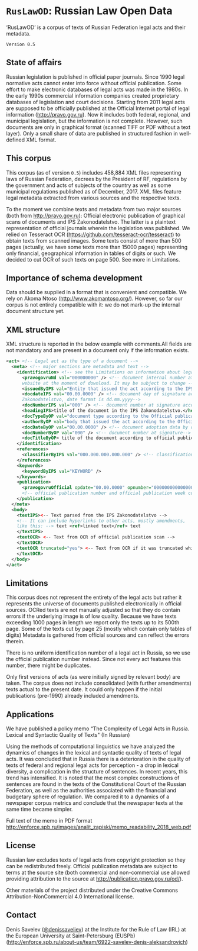 # `RusLawOD`: Russian Law Open Data
‘RusLawOD’ is a corpus of texts of Russian Federation legal acts and their metadata.

`Version 0.5`

## State of affairs
Russian legislation is published in official paper journals. Since 1990 legal normative acts cannot enter into force without official publication. Some effort to make electronic databases of legal acts was made in the 1980s.  In the early 1990s commercial information companies created proprietary databases of legislation and court decisions. Starting from 2011 legal acts are supposed to be officially published at the Official Internet portal of legal information (http://pravo.gov.ru). Now it includes both federal, regional, and municipal legislation, but the information is not complete. However, such documents are only in graphical format (scanned TIFF or PDF without a text layer). Only a small share of data are published in structured fashion in well-defined XML format.

## This corpus
This corpus (as of version `0.5`) includes 458,884 XML files representing laws of Russian Federation, decrees by the President of RF, regulations by the government and acts of subjects of the country as well as some municipal regulations published as of December, 2017. XML files feature legal metadata extracted from various sources and the respective texts.

To the moment we combine texts and metadata from two major sources (both from http://pravo.gov.ru): Official electronic publication of graphical scans of documents and IPS Zakonodatelstvo. The latter is a plaintext representation of official journals wherein the legislation was published.
 We relied on Tesseract OCR (https://github.com/tesseract-ocr/tesseract) to obtain texts from scanned images. Some texts consist of more than 500 pages (actually, we have some texts more than 15000 pages) representing only financial, geographical information in tables of digits or such. We decided to cut OCR of such texts on page 500. See more in Limitations. 

## Importance of schema development
Data should be supplied in a format that is convenient and compatible. We rely on Akoma Ntoso (http://www.akomantoso.org/). However, so far our corpus is not entirely compatible with it: we do not mark-up the internal document structure yet.

## XML structure
XML structure is reported in the below example with comments.All fields are not mandatory and are present in a document only if the information exists.

```xml
<act> <!-- Legal act as the type of a document -->
  <meta> <!-- major sections are metadata and text -->
    <identification> <!-- see the Limitations on information about legal act identification in Russia -->
      <pravogovruNd val="000000000" /> <!-- document internal number at the IPS Zakonodatelstvo 
      website at the moment of download. It may be subject to change -->
      <issuedByIPS val="Entity that issued the act according to the IPS Zakonodatelstvo" />
      <docdateIPS val="00.00.0000" /> <!-- document day of signature according to the IPS 
      Zakonodatelstvo, date format is dd.mm.yyyy-->
      <docNumberIPS val="000" /> <!-- document number at signature according to the IPS Zakonodatelstvo -->
      <headingIPS>title of the document in the IPS Zakonodatelstvo.</headingIPS> 
      <docTypeByOP val="document type according to the Official publication website" /> 
      <authorByOP val="body that issued the act according to the Official publication website" /> 
      <docDateByOP val="00.00.0000" /> <!-- document adoption data by official publication site date format dd.mm.yyyy-->
      <docNumberByOP val="000" /> <!-- document number at signature-->
      <docTitleByOP> title of the document according to official publication site </docTitleByOp> 
    </identification>
    <references>
      <classifierByIPS val="000.000.000.000.000" /> <!-- classification code according to the IPS Zakonodatelstvo -->
    </references>
    <keywords>
      <keywordByIPS val="KEYWORD" /> 
    </keywords>
    <publication>
      <pravogovruOfficial opdate="00.00.0000" opnumber="0000000000000000" opweekcode="0000000000000" /> 
      <!-- official publication number and official publication week code date format dd.mm.yyyy-->
    </publication>
  </meta>
  <body>
    <textIPS><-- Text parsed from the IPS Zakonodatelstvo --> 
    <!-- It can include hyperlinks to other acts, mostly amendments,
    like this: --> text <ref>linked text</ref> text 
    </textIPS>
    <textOCR> <-- Text from OCR of official publication scan -->
    </textOCR> 
    <textOCR truncated="yes"> <-- Text from OCR if it was truncated while OCR -->
    </textOCR> 
  </body>
</act>
```

## Limitations
This corpus does not represent the entirety of the legal acts but rather it represents the universe of documents published electronically in official sources. OCRed texts are not manually adjusted so that they do contain errors if the underlying image is of low quality. Because we have texts exceeding 1000 pages in length we report only the texts up to its 500th page. Some of the texts cut by page 25 (mostly which contain only tables of digits) Metadata is gathered from official sources and can reflect the errors therein.

There is no uniform identification number of a legal act in Russia, so we use the official publication number instead. Since not every act features this number, there might be duplicates.

Only first versions of acts (as were initially signed by relevant body) are taken. The corpus does not include consolidated (with further amendments) texts actual to the present date. It could only happen if the initial publications (pre-1990) already included amendments.

## Applications
We have published a policy memo “The Complexity of Legal Acts in Russia. Lexical and Syntactic Quality of Texts" (In Russian)

Using the methods of computational linguistics we have analyzed the dynamics of changes in the lexical and syntactic quality of texts of legal acts. It was concluded that in Russia there is a deterioration in the quality of texts of federal and regional legal acts for perception - a drop in lexical diversity, a complication in the structure of sentences. In recent years, this trend has intensified. It is noted that the most complex constructions of sentences are found in the texts of the Constitutional Court of the Russian Federation, as well as the authorities associated with the financial and budgetary sphere of regulation. We compared it to a dynamics of a newspaper corpus metrics and conclude that the newspaper texts at the same time became simpler.
 
Full text of the memo in PDF format http://enforce.spb.ru/images/analit_zapiski/memo_readability_2018_web.pdf

## License
Russian law excludes texts of legal acts from copyright protection so they can be redistributed freely. Official publication metadata are subject to terms at the source site (both commercial and non-commercial use allowed providing attribution to the source at http://publication.pravo.gov.ru/od/).

Other materials of the project distributed under the Creative Commons Attribution-NonCommercial 4.0 International license.

## Contact
Denis Savelev ([@denissaveliev](https://github.com/denissaveliev)) at the Institute for the Rule of Law (IRL) at the European University at Saint-Petersburg (EUSPb) (http://enforce.spb.ru/about-us/team/6922-savelev-denis-aleksandrovich)

